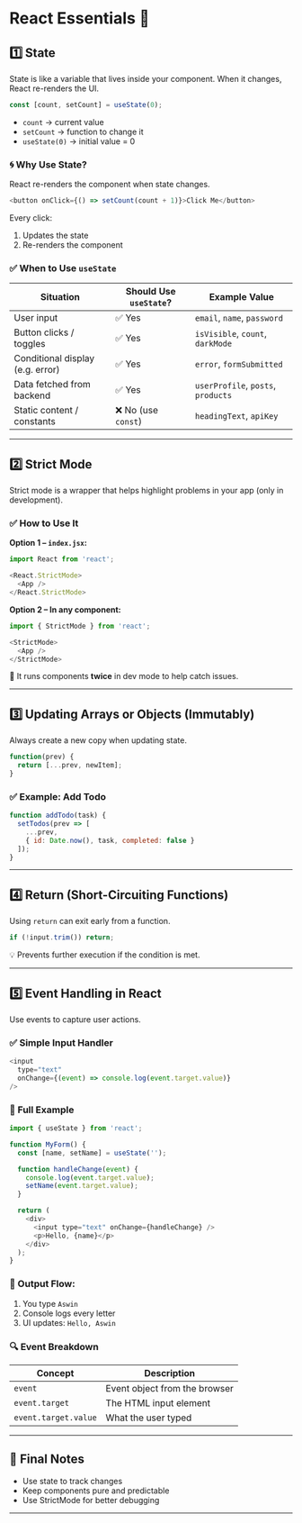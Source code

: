 # React Essentials 🚀

## 1️⃣ State

State is like a variable that lives inside your component. When it changes, React re-renders the UI.

```js
const [count, setCount] = useState(0);
```

- `count` → current value  
- `setCount` → function to change it  
- `useState(0)` → initial value = 0  

### 🌀 Why Use State?

React re-renders the component when state changes.

```js
<button onClick={() => setCount(count + 1)}>Click Me</button>
```

Every click:
1. Updates the state  
2. Re-renders the component  

### ✅ When to Use `useState`

| Situation                        | Should Use `useState`? | Example Value                      |
| -------------------------------- | ---------------------- | ---------------------------------- |
| User input                       | ✅ Yes                  | `email`, `name`, `password`        |
| Button clicks / toggles          | ✅ Yes                  | `isVisible`, `count`, `darkMode`   |
| Conditional display (e.g. error) | ✅ Yes                  | `error`, `formSubmitted`           |
| Data fetched from backend        | ✅ Yes                  | `userProfile`, `posts`, `products` |
| Static content / constants       | ❌ No (use `const`)     | `headingText`, `apiKey`            |

---

## 2️⃣ Strict Mode

Strict mode is a wrapper that helps highlight problems in your app (only in development).

### ✅ How to Use It

**Option 1 – `index.jsx`:**

```js
import React from 'react';

<React.StrictMode>
  <App />
</React.StrictMode>
```

**Option 2 – In any component:**

```js
import { StrictMode } from 'react';

<StrictMode>
  <App />
</StrictMode>
```

🧪 It runs components **twice** in dev mode to help catch issues.

---

## 3️⃣ Updating Arrays or Objects (Immutably)

Always create a new copy when updating state.

```js
function(prev) {
  return [...prev, newItem];
}
```

### ✅ Example: Add Todo

```js
function addTodo(task) {
  setTodos(prev => [
    ...prev,
    { id: Date.now(), task, completed: false }
  ]);
}
```

---

## 4️⃣ Return (Short-Circuiting Functions)

Using `return` can exit early from a function.

```js
if (!input.trim()) return;
```

💡 Prevents further execution if the condition is met.

---

## 5️⃣ Event Handling in React

Use events to capture user actions.

### ✅ Simple Input Handler

```js
<input
  type="text"
  onChange={(event) => console.log(event.target.value)}
/>
```

### 🧪 Full Example

```js
import { useState } from 'react';

function MyForm() {
  const [name, setName] = useState('');

  function handleChange(event) {
    console.log(event.target.value);
    setName(event.target.value);
  }

  return (
    <div>
      <input type="text" onChange={handleChange} />
      <p>Hello, {name}</p>
    </div>
  );
}
```

### 🧾 Output Flow:

1. You type `Aswin`
2. Console logs every letter
3. UI updates: `Hello, Aswin`

### 🔍 Event Breakdown

| Concept              | Description                   |
| -------------------- | ----------------------------- |
| `event`              | Event object from the browser |
| `event.target`       | The HTML input element        |
| `event.target.value` | What the user typed           |

---

## 🧼 Final Notes

- Use state to track changes  
- Keep components pure and predictable  
- Use StrictMode for better debugging  

---

